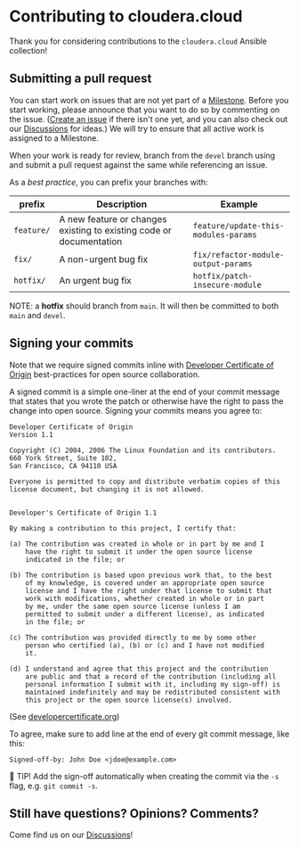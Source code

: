 # Contributing to cloudera.cloud

Thank you for considering contributions to the `cloudera.cloud` Ansible collection!

## Submitting a pull request

You can start work on issues that are not yet part of a [Milestone](https://github.com/cloudera-labs/cloudera.cloud/milestones). Before you start working, please announce that you want to do so by commenting on the issue. ([Create an issue](https://github.com/cloudera-labs/cloudera.cloud/issues/new?labels=enhancement) if there isn't one yet, and you can also check out our [Discussions](https://github.com/cloudera-labs/cloudera.cloud/discussions) for ideas.) We will try to ensure that all active work is assigned to a Milestone.

When your work is ready for review, branch from the `devel` branch using and submit a pull request against the same while referencing an issue.

As a _best practice_, you can prefix your branches with:

|prefix|Description|Example|
|------|-----------|-------|
|`feature/`|A new feature or changes existing to existing code or documentation|`feature/update-this-modules-params`|
|`fix/`|A non-urgent bug fix|`fix/refactor-module-output-params`|
|`hotfix/`|An urgent bug fix|`hotfix/patch-insecure-module`|

NOTE: a **hotfix** should branch from `main`. It will then be committed to both `main` and `devel`.

## Signing your commits

Note that we require signed commits inline with [Developer Certificate of Origin](https://developercertificate.org/) best-practices for open source collaboration.

A signed commit is a simple one-liner at the end of your commit message that states that you wrote the patch or otherwise have the right to pass the change into open source.  Signing your commits means you agree to:

```
Developer Certificate of Origin
Version 1.1

Copyright (C) 2004, 2006 The Linux Foundation and its contributors.
660 York Street, Suite 102,
San Francisco, CA 94110 USA

Everyone is permitted to copy and distribute verbatim copies of this
license document, but changing it is not allowed.


Developer's Certificate of Origin 1.1

By making a contribution to this project, I certify that:

(a) The contribution was created in whole or in part by me and I
    have the right to submit it under the open source license
    indicated in the file; or

(b) The contribution is based upon previous work that, to the best
    of my knowledge, is covered under an appropriate open source
    license and I have the right under that license to submit that
    work with modifications, whether created in whole or in part
    by me, under the same open source license (unless I am
    permitted to submit under a different license), as indicated
    in the file; or

(c) The contribution was provided directly to me by some other
    person who certified (a), (b) or (c) and I have not modified
    it.

(d) I understand and agree that this project and the contribution
    are public and that a record of the contribution (including all
    personal information I submit with it, including my sign-off) is
    maintained indefinitely and may be redistributed consistent with
    this project or the open source license(s) involved.
```

(See [developercertificate.org](https://developercertificate.org/))

To agree, make sure to add line at the end of every git commit message, like this:

```
Signed-off-by: John Doe <jdoe@example.com>
```

:rocket: TIP! Add the sign-off automatically when creating the commit via the `-s` flag, e.g. `git commit -s`.

## Still have questions? Opinions? Comments?

Come find us on our [Discussions](https://github.com/cloudera-labs/cloudera.cloud/discussions)!
